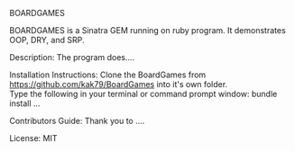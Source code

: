 BOARDGAMES

BOARDGAMES is a Sinatra GEM running on ruby program.  It demonstrates OOP, DRY, and SRP.

Description: The program does....

Installation Instructions: Clone the BoardGames from https://github.com/kak79/BoardGames into it's own folder.  
Type the following in your terminal or command prompt window:
bundle install
...



Contributors Guide: Thank you to ....


License: MIT
